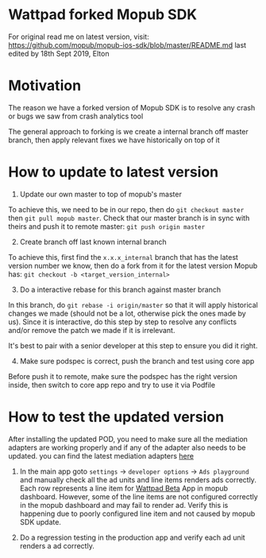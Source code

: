 # Wattpad forked Mopub SDK
For original read me on latest version, visit: https://github.com/mopub/mopub-ios-sdk/blob/master/README.md
last edited by 18th Sept 2019, Elton

# Motivation
The reason we have a forked version of Mopub SDK is to resolve any crash or bugs we saw from crash analytics tool

The general approach to forking is we create a internal branch off master branch, then apply relevant fixes we have historically on top of it

# How to update to latest version 
1. Update our own master to top of mopub's master

To achieve this, we need to be in our repo, then do `git checkout master` then `git pull mopub master`. Check that our master branch is in sync with theirs and push it to remote master: `git push origin master`

2. Create branch off last known internal branch

To achieve this, first find the `x.x.x_internal` branch that has the latest version number we know, then do a fork from it for the latest version Mopub has: `git checkout -b <target_version_internal>`

3. Do a interactive rebase for this branch against master branch

In this branch, do `git rebase -i origin/master` so that it will apply historical changes we made (should not be a lot, otherwise pick the ones made by us). Since it is interactive, do this step by step to resolve any conflicts and/or remove the patch we made if it is irrelevant. 

It's best to pair with a senior developer at this step to ensure you did it right.

4. Make sure podspec is correct, push the branch and test using core app

Before push it to remote, make sure the podspec has the right version inside, then switch to core app repo and try to use it via Podfile

# How to test the updated version

After installing the updated POD, you need to make sure all the mediation adapters are working properly and if any of the adapter also needs to be updated. you can find the latest mediation adapters [here](https://developers.mopub.com/publishers/mediation/integrate/)

1. In the main app goto `settings` -> `developer options` -> `Ads playground` and manually check all the ad units and line items renders ads correctly. Each row represents a line item for [Wattpad Beta](https://app.mopub.com/apps) App in mopub dashboard. However, some of the line items are not configured correctly in the mopub dashboard and may fail to render ad. Verify this is happening due to poorly configured line item and not caused by mopub SDK update.

2. Do a regression testing in the production app and verify each ad unit renders a ad correctly.
